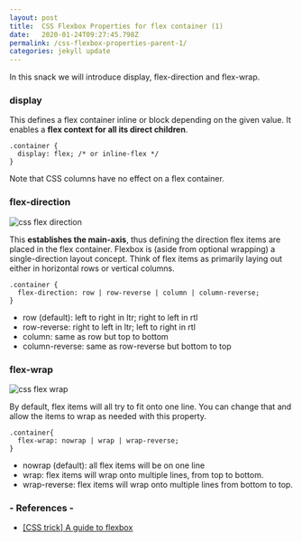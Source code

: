 ```yaml
---
layout: post
title:  CSS Flexbox Properties for flex container (1)
date:   2020-01-24T09:27:45.798Z
permalink: /css-flexbox-properties-parent-1/
categories: jekyll update
---
```

In this snack we will introduce display, flex-direction and flex-wrap.
 
### display
This defines a flex container inline or block depending on the given value. It enables a **flex context for all its direct children**.

```
.container {
  display: flex; /* or inline-flex */
}
```

Note that CSS columns have no effect on a flex container.


### flex-direction
![css flex direction](https://codersnack.com/assets/images/css-flex-direction.png)

This **establishes the main-axis**, thus defining the direction flex items are placed in the flex container. Flexbox is (aside from optional wrapping) a single-direction layout concept. Think of flex items as primarily laying out either in horizontal rows or vertical columns.

```
.container {
  flex-direction: row | row-reverse | column | column-reverse;
}
```

- row (default): left to right in ltr; right to left in rtl
- row-reverse: right to left in ltr; left to right in rtl
- column: same as row but top to bottom
- column-reverse: same as row-reverse but bottom to top



### flex-wrap
![css flex wrap](https://codersnack.com/assets/images/css-flex-wrap.png)

By default, flex items will all try to fit onto one line. You can change that and allow the items to wrap as needed with this property.

```
.container{
  flex-wrap: nowrap | wrap | wrap-reverse;
}
```
- nowrap (default): all flex items will be on one line
- wrap: flex items will wrap onto multiple lines, from top to bottom.
- wrap-reverse: flex items will wrap onto multiple lines from bottom to top.


### - References -

- [[CSS trick] A guide to flexbox](https://css-tricks.com/snippets/css/a-guide-to-flexbox/)
